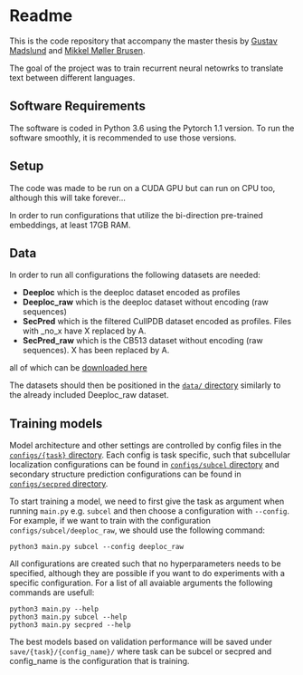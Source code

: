 # Readme

This is the code repository that accompany the master thesis by [Gustav Madslund](https://github.com/gustavmadslund) and [Mikkel Møller Brusen](https://github.com/mikkelbrusen).

The goal of the project was to train recurrent neural netowrks to translate text between different languages.

## Software Requirements

The software is coded in Python 3.6 using the Pytorch 1.1 version. 
To run the software smoothly, it is recommended to use those versions.

## Setup

The code was made to be run on a CUDA GPU but can run on CPU too, although this will take forever... 

In order to run configurations that utilize the bi-direction pre-trained embeddings, at least 17GB RAM.

## Data

In order to run all configurations the following datasets are needed:

+ **Deeploc** which is the deeploc dataset encoded as profiles
+ **Deeploc_raw** which is the deeploc dataset without encoding (raw sequences)
+ **SecPred** which is the filtered CullPDB dataset encoded as profiles. Files with _no_x have X replaced by A.   
+ **SecPred_raw** which is the CB513 dataset without encoding (raw sequences). X has been replaced by A.

all of which can be [downloaded here](https://drive.google.com/drive/folders/1-qPOetLSYrrlFvcjmt2lSAwKoR-_AXFm?usp=sharing)

The datasets should then be positioned in the [`data/` directory](data/) similarly to the already included Deeploc_raw dataset.

## Training models

Model architecture and other settings are controlled by config files in the [`configs/{task}` directory](configs/). Each config is task specific, such that subcellular localization configurations can be found in [`configs/subcel` directory](configs/subcel/) and secondary structure prediction configurations can be found in [`configs/secpred` directory](configs/secpred/).

To start training a model, we need to first give the task as argument when running `main.py` e.g. `subcel` and then choose a configuration with `--config`. For example, if we want to train with the configuration `configs/subcel/deeploc_raw`, we should use the following command:

    python3 main.py subcel --config deeploc_raw

All configurations are created such that no hyperparameters needs to be specified, although they are possible if you want to do experiments with a specific configuration. For a list of all avaiable arguments the following commands are usefull:

    python3 main.py --help
    python3 main.py subcel --help
    python3 main.py secpred --help

The best models based on validation performance will be saved under `save/{task}/{config_name}/` where task can be subcel or secpred and config_name is the configuration that is training.
